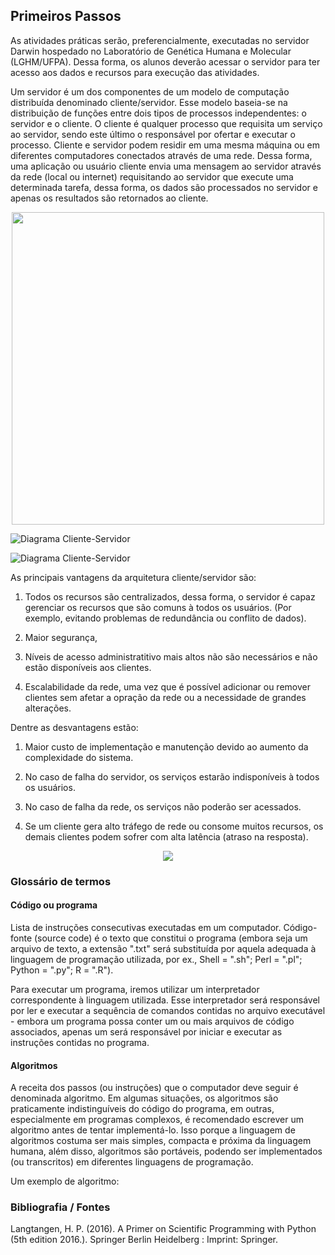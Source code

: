 




## Primeiros Passos

As atividades práticas serão, preferencialmente, executadas no servidor Darwin hospedado no Laboratório de Genética Humana e Molecular (LGHM/UFPA). Dessa forma, os alunos deverão acessar o servidor para ter acesso aos dados e recursos para execução das atividades.

Um servidor é um dos componentes de um modelo de computação distribuída denominado cliente/servidor. Esse modelo baseia-se na distribuição de funções entre dois tipos de processos independentes: o servidor e o cliente. O cliente é qualquer processo que requisita um serviço ao servidor, sendo este último o responsável por ofertar e executar o processo. Cliente e servidor podem residir em uma mesma máquina ou em diferentes computadores conectados através de uma rede. Dessa forma, uma aplicação ou usuário cliente envia uma mensagem ao servidor através da rede (local ou internet) requisitando ao servidor que execute uma determinada tarefa, dessa forma, os dados são processados no servidor e apenas os resultados são retornados ao cliente.

<p align="center">
<img src="C:\Users\jwojw\Dropbox\Scripts\yed\client_server.png" width="500"/>
</p>

![Diagrama Cliente-Servidor](C:\Users\jwojw\Dropbox\Scripts\yed\client_server.png)

![Diagrama Cliente-Servidor](C:\Users\jwojw\OneDrive\Imagens\client_server.png)


As principais vantagens da arquitetura cliente/servidor são:

1) Todos os recursos são centralizados, dessa forma, o servidor é capaz gerenciar os recursos que são comuns à todos os usuários. (Por exemplo, evitando problemas de redundância ou conflito de dados).

2) Maior segurança, 

3) Níveis de acesso administratitivo mais altos não são necessários e não estão disponíveis aos clientes.

4) Escalabilidade da rede, uma vez que é possível adicionar ou remover clientes sem afetar a opração da rede ou a necessidade de grandes alterações.

Dentre as desvantagens estão:

1) Maior custo de implementação e manutenção devido ao aumento da complexidade do sistema.

2) No caso de falha do servidor, os serviços estarão indisponíveis à todos os usuários.

3) No caso de falha da rede, os serviços não poderão ser acessados.

4) Se um cliente gera alto tráfego de rede ou consome muitos recursos, os demais clientes podem sofrer com alta latência (atraso na resposta).

<p align="center">
<img src="C:\Users\jwojw\Dropbox\Scripts\yed\hpc.png">
</p>


### Glossário de termos

#### Código ou programa

Lista de instruções consecutivas executadas em um computador. Código-fonte (source code) é o texto que constitui o programa (embora seja um arquivo de texto, a extensão ".txt" será substituída por aquela adequada à linguagem de programação utilizada, por ex., Shell = ".sh"; Perl = ".pl"; Python = ".py"; R = ".R").

Para executar um programa, iremos utilizar um interpretador correspondente à linguagem utilizada. Esse interpretador será responsável por ler e executar a sequência de comandos contidas no arquivo executável - embora um programa possa conter um ou mais arquivos de código associados, apenas um será responsável por iniciar e executar as instruções contidas no programa.

#### Algoritmos

A receita dos passos (ou instruções) que o computador deve seguir é denominada algoritmo. Em algumas situações, os algoritmos são praticamente indistinguíveis do código do programa, em outras, especialmente em programas complexos, é recomendado escrever um algoritmo antes de tentar implementá-lo. Isso porque a linguagem de algoritmos costuma ser mais simples, compacta e próxima da linguagem humana, além disso, algoritmos são portáveis, podendo ser implementados (ou transcritos) em diferentes linguagens de programação.

Um exemplo de algoritmo:











### Bibliografia / Fontes

Langtangen, H. P. (2016). A Primer on Scientific Programming with Python (5th edition 2016.). Springer Berlin Heidelberg : Imprint: Springer.


